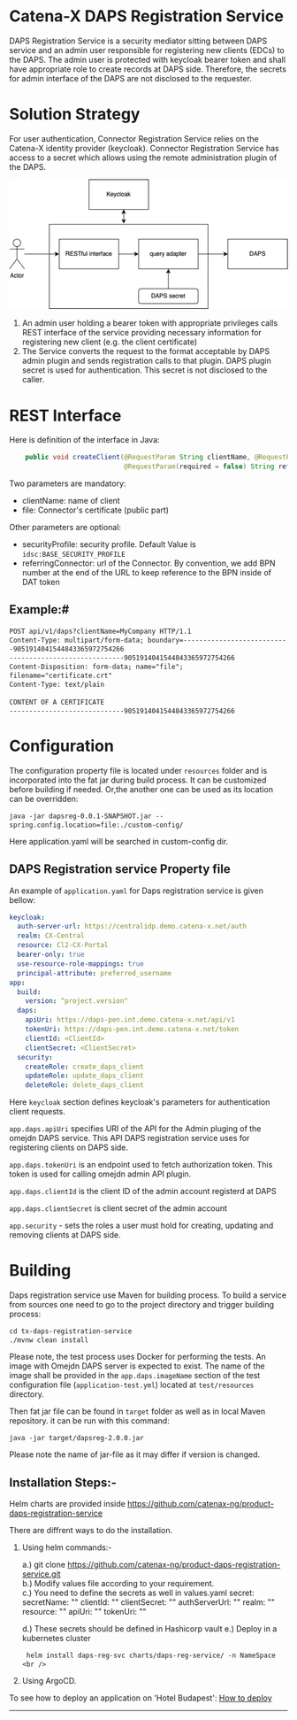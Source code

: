 # <a id="introduction"></a>Catena-X DAPS Registration Service

DAPS Registration Service is a security mediator sitting 
between DAPS service and an admin user responsible for registering 
new clients (EDCs) to the DAPS. The admin user is protected with
keycloak bearer token and shall have appropriate role to create 
records at DAPS side. Therefore, the secrets for admin interface
of the DAPS are not disclosed to the requester.

# Solution Strategy 
For user authentication, Connector Registration Service relies 
on the Catena-X identity provider (keycloak). Connector 
Registration Service has access to a secret which allows 
using the remote administration plugin of the DAPS.

![Process Flow](docs/images/process-flow.png)

1. An admin user holding a bearer token with appropriate privileges
    calls REST interface of the service providing necessary information
    for registering new client (e.g. the client certificate)
2. The Service converts the request to the format acceptable by DAPS admin
    plugin and sends registration calls to that plugin. DAPS plugin secret
   is used for authentication. This secret is not disclosed to the caller.

# REST Interface

Here is definition of the interface in Java:
```java
    public void createClient(@RequestParam String clientName, @RequestParam(required = false) String securityProfile,
                             @RequestParam(required = false) String referringConnector, @RequestPart("file") MultipartFile file);
```
Two parameters are mandatory:
- clientName:  name of client
- file: Connector's certificate (public part)

Other parameters are optional:

- securityProfile: security profile. Default Value is `idsc:BASE_SECURITY_PROFILE`
- referringConnector: url of the Connector. By convention, we add BPN number at the
  end of the URL to keep reference to the BPN inside of DAT token

## Example:#
```http request
POST api/v1/daps?clientName=MyCompany HTTP/1.1
Content-Type: multipart/form-data; boundary=---------------------------9051914041544843365972754266
-----------------------------9051914041544843365972754266
Content-Disposition: form-data; name="file"; filename="certificate.crt"
Content-Type: text/plain

CONTENT OF A CERTIFICATE
-----------------------------9051914041544843365972754266
```

# Configuration
The configuration property file is located under `resources` folder and is incorporated
into the fat jar during build process. It can be customized before building if needed.
Or,the another one can be used as its location can be overridden:
```shell
java -jar dapsreg-0.0.1-SNAPSHOT.jar --spring.config.location=file:./custom-config/
```
Here application.yaml will be searched in custom-config dir.

## DAPS Registration service Property file
An example of `application.yaml` for Daps registration service is given bellow:
```yaml
keycloak:
  auth-server-url: https://centralidp.demo.catena-x.net/auth
  realm: CX-Central
  resource: Cl2-CX-Portal
  bearer-only: true
  use-resource-role-mappings: true
  principal-attribute: preferred_username
app:
  build:
    version: ^project.version^
  daps:
    apiUri: https://daps-pen.int.demo.catena-x.net/api/v1
    tokenUri: https://daps-pen.int.demo.catena-x.net/token
    clientId: <ClientId>
    clientSecret: <ClientSecret>
  security:
    createRole: create_daps_client
    updateRole: update_daps_client
    deleteRole: delete_daps_client
```

Here `keycloak` section defines keycloak's parameters for authentication client requests.

`app.daps.apiUri` specifies URI of the API for the Admin pluging of the 
omejdn DAPS service. This API DAPS registration service uses for
registering clients on DAPS side.

`app.daps.tokenUri` is an endpoint used to fetch authorization token. This token is
used for calling omejdn admin API plugin.

`app.daps.clientId` is the client ID of the admin account registerd at DAPS

`app.daps.clientSecret` is client secret of the admin account

`app.security` - sets the roles a user must hold for creating, updating and removing
clients at DAPS side.


# Building
Daps registration service use Maven for building process. To build a service from sources one
need to go to the project directory and trigger building process:
```shell
cd tx-daps-registration-service
./mvnw clean install
```
Please note, the test process uses Docker for performing the tests. 
An image with Omejdn DAPS server is expected to exist. The name 
of the image shall be provided in the `app.daps.imageName` section
of the test configuration file (`application-test.yml`) located at
`test/resources` directory.

Then fat jar file can be found in `target` folder as well as in local Maven repository.
it can be run with this command:
```shell
java -jar target/dapsreg-2.0.0.jar
```
Please note the name of jar-file as it may differ if version is changed.


## Installation Steps:-

Helm charts are provided inside https://github.com/catenax-ng/product-daps-registration-service

There are diffrent ways to do the installation.


1. Using helm commands:-  

    a.) git clone https://github.com/catenax-ng/product-daps-registration-service.git  <br />
    b.) Modify values file according to your requirement.  <br />
    c.) You need to define the secrets as well in values.yaml
        secret:    
          secretName: ""
          clientId: ""
          clientSecret: ""
          authServerUrl: ""
          realm: ""
          resource: ""
          apiUri: ""
          tokenUri: ""

    d.) These secrets should be defined in Hashicorp vault
    e.) Deploy in a kubernetes cluster  <br />
  
        helm install daps-reg-svc charts/daps-reg-service/ -n NameSpace  <br />

2. Using ArgoCD. 


To see how to deploy an application on 'Hotel Budapest': 
[How to deploy](https://catenax-ng.github.io/docs/guides/ArgoCD/how-to-deploy-an-application)

- - -

